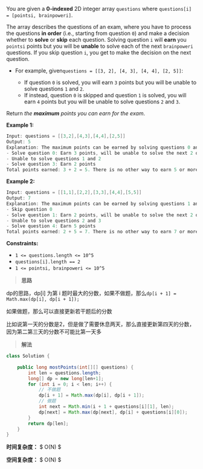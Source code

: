You are given a **0-indexed** 2D integer array `questions` where `questions[i] = [pointsi, brainpoweri]`.

The array describes the questions of an exam, where you have to process the questions **in order** (i.e., starting from question `0`) and make a decision whether to **solve** or **skip** each question. Solving question `i` will **earn** you `pointsi` points but you will be **unable** to solve each of the next `brainpoweri` questions. If you skip question `i`, you get to make the decision on the next question.

- For example, given`questions = [[3, 2], [4, 3], [4, 4], [2, 5]]`:

  - If question `0` is solved, you will earn `3` points but you will be unable to solve questions `1` and `2`.
  - If instead, question `0` is skipped and question `1` is solved, you will earn `4` points but you will be unable to solve questions `2` and `3`.

Return *the **maximum** points you can earn for the exam*.

 

**Example 1:**

```java
Input: questions = [[3,2],[4,3],[4,4],[2,5]]
Output: 5
Explanation: The maximum points can be earned by solving questions 0 and 3.
- Solve question 0: Earn 3 points, will be unable to solve the next 2 questions
- Unable to solve questions 1 and 2
- Solve question 3: Earn 2 points
Total points earned: 3 + 2 = 5. There is no other way to earn 5 or more points.
```

**Example 2:**

```java
Input: questions = [[1,1],[2,2],[3,3],[4,4],[5,5]]
Output: 7
Explanation: The maximum points can be earned by solving questions 1 and 4.
- Skip question 0
- Solve question 1: Earn 2 points, will be unable to solve the next 2 questions
- Unable to solve questions 2 and 3
- Solve question 4: Earn 5 points
Total points earned: 2 + 5 = 7. There is no other way to earn 7 or more points.
```

 

**Constraints:**

- `1 <= questions.length <= 10^5`
- `questions[i].length == 2`
- `1 <= pointsi, brainpoweri <= 10^5`



> **思路**

dp的思路，dp[i] 为第 i 题时最大的分数，如果不做题，那么`dp[i + 1] = Math.max(dp[i], dp[i + 1]);`

如果做题，那么可以直接更新若干题后的分数

比如说第一天的分数是2，但是做了需要休息两天，那么直接更新第四天的分数，因为第二第三天的分数不可能比第一天多



> **解法**

```java
class Solution {
    
    public long mostPoints(int[][] questions) {
        int len = questions.length;
        long[] dp = new long[len+1];
        for (int i = 0; i < len; i++) {
            // 不做题
            dp[i + 1] = Math.max(dp[i], dp[i + 1]);
            // 做题
            int next = Math.min(i + 1 + questions[i][1], len);
            dp[next] = Math.max(dp[next], dp[i] + questions[i][0]);
        }
        return dp[len];
    }
}
```

**时间复杂度：** $ O(N) $

**空间复杂度：** $ O(N) $